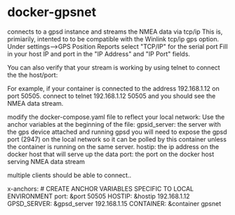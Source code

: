 # docker-gpsnet
connects to a gpsd instance and streams the NMEA data via tcp/ip
This is, primiarily, intented to to be compatible with the Winlink 
tcp/ip gps option. 
Under settings-->GPS Position Reports
select "TCP/IP" for the serial port
Fill in your host IP and port in the "IP Address" and "IP Port" fields.

You can also verify that your stream is working by using telnet to connect the the host/port:

For example, if your container is connected to the address 192.168.1.12 on port 50505.
connect to 
	telnet 192.168.1.12 50505
and you should see the NMEA data stream.

modify the docker-compose.yaml file to reflect your local network:
Use the anchor variables at the beginning of the file:
gpsid_server:	the server with the gps device attached and running gpsd
				you will need to expose the gpsd port (2947) on the local network
				so it can be polled by this container unless the container is running
				on the same server.
hostip:			the ip address on the docker host that will serve up the data
port:			the port on the docker host serving NMEA data stream

multiple clients should be able to connect..


x-anchors: # CREATE ANCHOR VARIABLES SPECIFIC TO LOCAL ENVIRONMENT
  port: &port 50505
  HOSTIP: &hostip 192.168.1.12
  GPSD_SERVER: &gpsd_server 192.168.1.15
  CONTAINER: &container gpsnet


